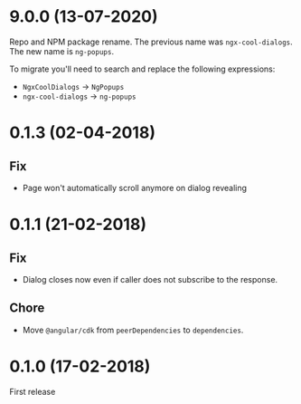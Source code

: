 # 9.0.0 (13-07-2020)

Repo and NPM package rename. The previous name was `ngx-cool-dialogs`. The new name is `ng-popups`.

To migrate you'll need to search and replace the following expressions:

- `NgxCoolDialogs` -> `NgPopups`
- `ngx-cool-dialogs` -> `ng-popups`

# 0.1.3 (02-04-2018)

## Fix

- Page won't automatically scroll anymore on dialog revealing

# 0.1.1 (21-02-2018)

## Fix

- Dialog closes now even if caller does not subscribe to the response.

## Chore

- Move `@angular/cdk` from `peerDependencies` to `dependencies`.

# 0.1.0 (17-02-2018)

First release
